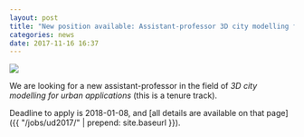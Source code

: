 ```yaml
---
layout: post
title: "New position available: Assistant-professor 3D city modelling for urban applications (tenure track)"
categories: news
date: 2017-11-16 16:37
---
```


<div class="row">
  <div class="col-sm-12 col-xs-12"><img class="img-responsive" src="{{ "/jobs/ud2017/img/mooi.jpg" | prepend: site.baseurl }}"></div>
</div>

We are looking for a new assistant-professor in the field of *3D city modelling for urban applications* (this is a tenure track).

Deadline to apply is 2018-01-08, and [all details are available on that page]({{ "/jobs/ud2017/" | prepend: site.baseurl }}).